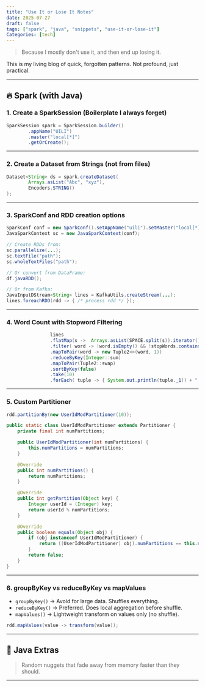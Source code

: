 ```yaml
---
title: "Use It or Lose It Notes"
date: 2025-07-27
draft: false
tags: ["spark", "java", "snippets", "use-it-or-lose-it"]
Categories: [tech]
---
```


> Because I mostly don't use it, and then end up losing it.

This is my living blog of quick, forgotten patterns. Not profound, just practical.

---

## 🔥 Spark (with Java)

### 1. Create a SparkSession (Boilerplate I always forget)

```java
SparkSession spark = SparkSession.builder()
        .appName("UILI")
        .master("local[*]")
        .getOrCreate();
```

---

### 2. Create a Dataset from Strings (not from files)

```java
Dataset<String> ds = spark.createDataset(
        Arrays.asList("Abc", "xyz"),
        Encoders.STRING()
);
```

---

### 3. SparkConf and RDD creation options

```java
SparkConf conf = new SparkConf().setAppName("uili").setMaster("local[*]");
JavaSparkContext sc = new JavaSparkContext(conf);

// Create RDDs from:
sc.parallelize(...);
sc.textFile("path");
sc.wholeTextFiles("path");

// Or convert from DataFrame:
df.javaRDD();

// Or from Kafka:
JavaInputDStream<String> lines = KafkaUtils.createStream(...);
lines.foreachRDD(rdd -> { /* process rdd */ });
```

---

### 4. Word Count with Stopword Filtering

```java
                lines
                .flatMap(s ->  Arrays.asList(SPACE.split(s)).iterator())
                .filter( word -> !word.isEmpty() && !stopWords.contains(word))
                .mapToPair(word -> new Tuple2<>(word, 1))
                .reduceByKey(Integer::sum)
                .mapToPair(Tuple2::swap)
                .sortByKey(false)
                .take(10)
                .forEach( tuple -> { System.out.println(tuple._1() + ": " + tuple._2());});
```

---

### 5. Custom Partitioner


```java
rdd.partitionBy(new UserIdModPartitioner(10));

public static class UserIdModPartitioner extends Partitioner {
    private final int numPartitions;

    public UserIdModPartitioner(int numPartitions) {
        this.numPartitions = numPartitions;
    }

    @Override
    public int numPartitions() {
        return numPartitions;
    }

    @Override
    public int getPartition(Object key) {
        Integer userId = (Integer) key;
        return userId % numPartitions;
    }

    @Override
    public boolean equals(Object obj) {
        if (obj instanceof UserIdModPartitioner) {
            return ((UserIdModPartitioner) obj).numPartitions == this.numPartitions;
        }
        return false;
    }
}
```

---

### 6. groupByKey vs reduceByKey vs mapValues

- `groupByKey()` → Avoid for large data. Shuffles everything.
- `reduceByKey()` → Preferred. Does local aggregation before shuffle.
- `mapValues()` → Lightweight transform on values only (no shuffle).

```java
rdd.mapValues(value -> transform(value));
```

---

## 🧩 Java Extras

> Random nuggets that fade away from memory faster than they should.


---


